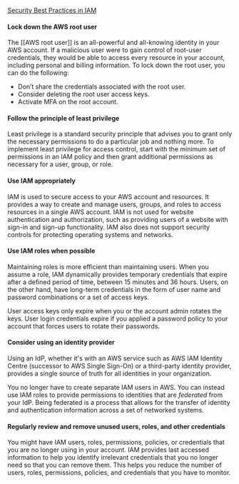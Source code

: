 [Security Best Practices in IAM](https://docs.aws.amazon.com/IAM/latest/UserGuide/best-practices.html)

#### Lock down the AWS root user

The [[AWS root user]] is an all-powerful and all-knowing identity in your AWS account. If a malicious user were to gain control of root-user credentials, they would be able to access every resource in your account, including personal and billing information. To lock down the root user, you can do the following:

- Don’t share the credentials associated with the root user.
- Consider deleting the root user access keys.
- Activate MFA on the root account.


#### Follow the principle of least privilege

Least privilege is a standard security principle that advises you to grant only the necessary permissions to do a particular job and nothing more. To implement least privilege for access control, start with the minimum set of permissions in an IAM policy and then grant additional permissions as necessary for a user, group, or role.

#### Use IAM appropriately

IAM is used to secure access to your AWS account and resources. It provides a way to create and manage users, groups, and roles to access resources in a single AWS account. IAM is not used for website authentication and authorization, such as providing users of a website with sign-in and sign-up functionality. IAM also does not support security controls for protecting operating systems and networks.

#### Use IAM roles when possible

Maintaining roles is more efficient than maintaining users. When you assume a role, IAM dynamically provides temporary credentials that expire after a defined period of time, between 15 minutes and 36 hours. Users, on the other hand, have long-term credentials in the form of user name and password combinations or a set of access keys.

User access keys only expire when you or the account admin rotates the keys. User login credentials expire if you applied a password policy to your account that forces users to rotate their passwords.


#### Consider using an identity provider

Using an IdP, whether it's with an AWS service such as AWS IAM Identity Centre (successor to AWS Single Sign-On) or a third-party identity provider, provides a single source of truth for all identities in your organization.

You no longer have to create separate IAM users in AWS. You can instead use IAM roles to provide permissions to identities that are _federated_ from your IdP. Being federated is a process that allows for the transfer of identity and authentication information across a set of networked systems. 

#### Regularly review and remove unused users, roles, and other credentials

You might have IAM users, roles, permissions, policies, or credentials that you are no longer using in your account. IAM provides last accessed information to help you identify irrelevant credentials that you no longer need so that you can remove them. This helps you reduce the number of users, roles, permissions, policies, and credentials that you have to monitor.